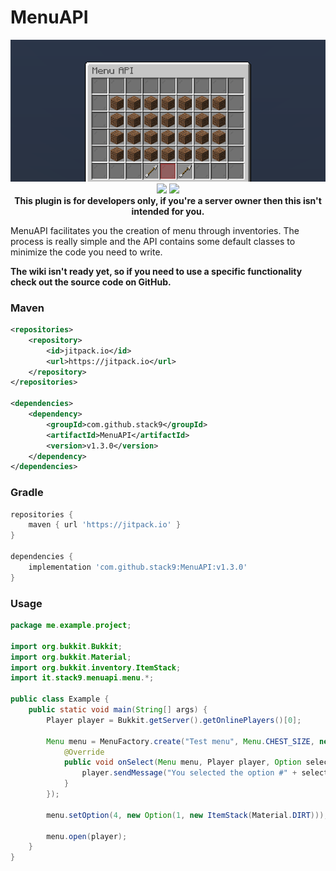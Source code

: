 # MenuAPI

<div style="text-align:center">
<img src="./screenshot.png"/>
</div>

<div style="text-align:center">
<img src="https://img.shields.io/badge/version-1.3.0-blue?style=for-the-badge">
<img src="https://img.shields.io/badge/Minecraft-1.9%20--%201.16.5-blue?style=for-the-badge">
</div>

<div style="text-align:center">
<b>This plugin is for developers only, if you're a server owner then this isn't intended for you.</b>
</div>

MenuAPI facilitates you the creation of menu through inventories. The process is really simple and the API contains some default classes to minimize the code you need to write.

__The wiki isn't ready yet, so if you need to use a specific functionality check out the source code on GitHub.__

### Maven
```xml
<repositories>
    <repository>
        <id>jitpack.io</id>
        <url>https://jitpack.io</url>
    </repository>
</repositories>

<dependencies>
    <dependency>
        <groupId>com.github.stack9</groupId>
        <artifactId>MenuAPI</artifactId>
        <version>v1.3.0</version>
    </dependency>
</dependencies>
```

### Gradle

```groovy
repositories {
    maven { url 'https://jitpack.io' }
}

dependencies {
    implementation 'com.github.stack9:MenuAPI:v1.3.0'
}
```

### Usage
```java
package me.example.project;

import org.bukkit.Bukkit;
import org.bukkit.Material;
import org.bukkit.inventory.ItemStack;
import it.stack9.menuapi.menu.*;

public class Example {
    public static void main(String[] args) {
        Player player = Bukkit.getServer().getOnlinePlayers()[0];
        
        Menu menu = MenuFactory.create("Test menu", Menu.CHEST_SIZE, new SimpleMenuListener() {
            @Override
            public void onSelect(Menu menu, Player player, Option selection) {
                player.sendMessage("You selected the option #" + selection.getId());
            }
        });
        
        menu.setOption(4, new Option(1, new ItemStack(Material.DIRT)));
        
        menu.open(player);
    }
}
```
